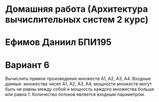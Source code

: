 # Домашняя работа (Архитектура вычислительных систем 2 курс)
# Ефимов Даниил БПИ195
# Вариант 6
Вычислить прямое произведение множеств А1, А2, А3, А4. Входные данные: множества чисел А1, А2, А3, А4, мощности множеств могут быть не равны между собой и мощность каждого множества больше или равна 1. Количество потоков является входным параметром.
